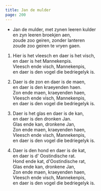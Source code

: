 ```yaml
---
title: Jan de mulder
page: 200
---  
```



- Jan de mulder, met zynen leeren kulder  
en zyn leeren broekjen aen,  
zoude zoo geiren, zonder lanteren  
zoude zoo geiren te vryen gaen.  


1. Hier is het vleesch en daer is het visch,  
en daer is het Mannekenpis.  
Vleesch ende visch, Mannekenpis,  
en daer is den vogel die bedriegelyk is.  


2. Daer is de zon en daer is de maen,  
en daer is den kraeyenden haen.  
Zon ende maen, kraeyenden haen,  
Vleesch ende visch, Mannekenpis,  
en daer is den vogel die bedriegelyk is.  


3. Daer is het glas en daer is de kan,  
en daer is den dronken Jan.  
Glas ende kan, dronkene Jan,  
Zon ende maen, kraeyenden haen,  
Vleesch ende visch, Mannekenpis,  
en daer is den vogel die bedriegelyk is.  


4. Daer is den hond en daer is de kat,  
en daer is d' Oostindische rat.  
Hond ende kat, d'Oostindische rat,  
Glas ende kan, dronkene Jan,  
Zon ende maen, kraeyenden haen,  
Vleesch ende visch, Mannekenpis,  
en daer is den vogel die bedriegelyk is.  
